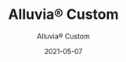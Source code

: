 ---
title: "Alluvia® Custom"
image_primary: "img/Arktura-Alluvia-Forest-Catersville-GA_WEB_2.jpg"
image_secondary: "img/arktura-product-1600x1078.jpg"
description: "Even%20with%20a%20minimal%20number%20of%20modules%2C%20you%20can%20generate%20huge%20design%20impact%20using%20Alluvia%AE%20Custom.%20We%20offer%20tailorable%20system%20components%20in%20each%20tile%20so%20that%20Alluvia%AE%20Custom%20fulfills%20your%20design%20goal%2C%20whether%20you%20are%20working%20with%20a%20tall%20atrium%20or%20a%20lower-height%20ceiling.%20The%20end%20products%20come%20equipped%20with%20all%20the%20necessary%20attachments%20and%20mounting%20hardware%2C%20making%20installation%20approachable%20and%20simple.%20Tubes%20are%20easily%20removable%20and%20offer%20the%20opportunity%20to%20integrate%20lighting."
designer: "Arktura"
tags: 
  - "Ceiling Clouds"
subtitle: "Alluvia® Custom"
href: "https://arktura.com/product/alluvia-custom/"
category: "Ceiling Clouds"
manufacturer: "Arktura"
slug: "/manufacturers/arktura/ceiling-clouds/arktura-alluvia-custom"
date: "2021-05-07"
---